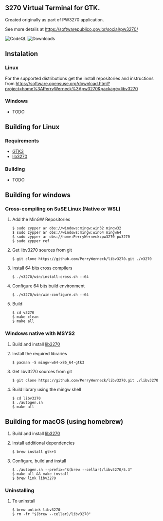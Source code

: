 ## 3270 Virtual Terminal for GTK.

Created originally as part of PW3270 application.

See more details at https://softwarepublico.gov.br/social/pw3270/

![CodeQL](https://github.com/PerryWerneck/libv3270/workflows/CodeQL/badge.svg?branch=master)
![Downloads](https://img.shields.io/github/downloads/PerryWerneck/libv3270/total.svg)


## Instalation

### Linux

For the supported distributions get the install repositories and instructions from https://software.opensuse.org/download.html?project=home%3APerryWerneck%3Apw3270&package=libv3270

### Windows

 * TODO

## Building for Linux

### Requirements

 * [GTK3](https://www.gtk.org/)
 * [lib3270](../../../lib3270)

### Building

 * TODO


## Building for windows

### Cross-compiling on SuSE Linux (Native or WSL)

1. Add the MinGW Repositories

	```
	$ sudo zypper ar obs://windows:mingw:win32 mingw32
	$ sudo zypper ar obs://windows:mingw:win64 mingw64
	$ sudo zypper ar obs://home:PerryWerneck:pw3270 pw3270
	$ sudo zypper ref
	```

2. Get libv3270 sources from git

	```
	$ git clone https://github.com/PerryWerneck/libv3270.git ./v3270
	```

3. Install 64 bits cross compilers

	```
	$ ./v3270/win/install-cross.sh --64
	```

4. Configure 64 bits build environment

	```
	$ ./v3270/win/win-configure.sh --64
	```

5. Build

	```
	$ cd v3270
	$ make clean
	$ make all
	```

### Windows native with MSYS2

1. Build and install [lib3270](../../../lib3270)

2. Install the required libraries

	```
	$ pacman -S mingw-w64-x86_64-gtk3
	```

2. Get libv3270 sources from git

	```
	$ git clone https://github.com/PerryWerneck/libv3270.git ./libv3270
	```

4. Build library using the mingw shell

	```
	$ cd libv3270
	$ ./autogen.sh
	$ make all
	```

## Building for macOS (using homebrew)

1. Build and install [lib3270](../../../lib3270)

2. Install additional dependencies

	```shell
	$ brew install gtk+3
	```

3. Configure, build and install

	```shell
	$ ./autogen.sh --prefix="$(brew --cellar)/libv3270/5.3"
	$ make all && make install
	$ brew link libv3270
	```

### Uninstalling

1. To uninstall

	```shell
	$ brew unlink libv3270
	$ rm -fr "$(brew --cellar)/libv3270"
	```


